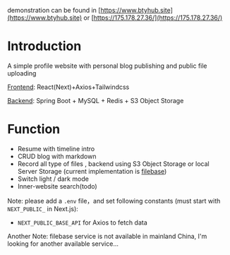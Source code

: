 demonstration can be found in [https://www.btyhub.site](https://www.btyhub.site) or [https://175.178.27.36/](https://175.178.27.36/)
# Introduction
A simple profile website with personal blog publishing and public file uploading

[Frontend](https://github.com/bty834/profile-nextjs): React(Next)+Axios+Tailwindcss

[Backend](https://github.com/bty834/profile-spring-boot): Spring Boot + MySQL + Redis + S3 Object Storage


# Function
- Resume with timeline intro
- CRUD blog with markdown
- Record all type of files , backend using S3 Object Storage or local Server Storage (current implementation is [filebase](https://filebase.com/))
- Switch light / dark mode
- Inner-website search(todo)



Note: please add a `.env` file，and set following constants (must start with `NEXT_PUBLIC_` in Next.js):
- `NEXT_PUBLIC_BASE_API` for Axios to fetch data

Another Note: filebase service is not available in mainland China, I'm looking for another available service...
